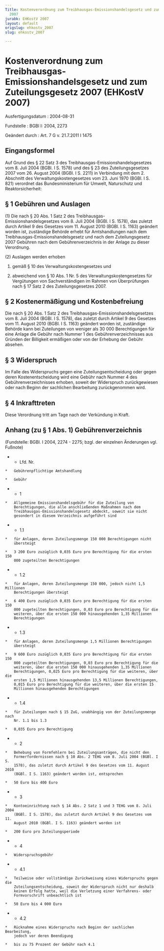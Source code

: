 ```yaml
---
Title: Kostenverordnung zum Treibhausgas-Emissionshandelsgesetz und zum Zuteilungsgesetz
  2007
jurabk: EHKostV 2007
layout: default
origslug: ehkostv_2007
slug: ehkostv_2007

---
```


# Kostenverordnung zum Treibhausgas-Emissionshandelsgesetz und zum Zuteilungsgesetz 2007 (EHKostV 2007)

Ausfertigungsdatum
:   2004-08-31

Fundstelle
:   BGBl I: 2004, 2273

Geändert durch
:   Art. 7 G v. 21.7.2011 I 1475

## Eingangsformel

Auf Grund des § 22 Satz 3 des Treibhausgas-Emissionshandelsgesetzes
vom 8. Juli 2004 (BGBl. I S. 1578) und des § 23 des Zuteilungsgesetzes
2007 vom 26. August 2004 (BGBl. I S. 2211) in Verbindung mit dem 2.
Abschnitt des Verwaltungskostengesetzes vom 23. Juni 1970 (BGBl. I S.
821) verordnet das Bundesministerium für Umwelt, Naturschutz und
Reaktorsicherheit:

## § 1 Gebühren und Auslagen

(1) Die nach § 20 Abs. 1 Satz 2 des Treibhausgas-
Emissionshandelsgesetzes vom 8. Juli 2004 (BGBl. I S. 1578), das
zuletzt durch Artikel 9 des Gesetzes vom 11. August 2010 (BGBl. I S.
1163) geändert worden ist, zuständige Behörde erhebt für
Amtshandlungen nach dem Treibhausgas-Emissionshandelsgesetz und nach
dem Zuteilungsgesetz 2007 Gebühren nach dem Gebührenverzeichnis in der
Anlage zu dieser Verordnung.

(2) Auslagen werden erhoben

1.  gemäß § 10 des Verwaltungskostengesetzes und


2.  abweichend von § 10 Abs. 1 Nr. 5 des Verwaltungskostengesetzes für
    Vergütungen von Sachverständigen im Rahmen von Überprüfungen nach § 17
    Satz 2 des Zuteilungsgesetzes 2007.

## § 2 Kostenermäßigung und Kostenbefreiung

Die nach § 20 Abs. 1 Satz 2 des Treibhausgas-Emissionshandelsgesetzes
vom 8. Juli 2004 (BGBl. I S. 1578), das zuletzt durch Artikel 9 des
Gesetzes vom 11. August 2010 (BGBl. I S. 1163) geändert worden ist,
zuständige Behörde kann bei Zuteilungen von weniger als 30 000
Berechtigungen für eine Anlage die Gebühr nach Nummer 1 des
Gebührenverzeichnisses aus Gründen der Billigkeit ermäßigen oder von
der Erhebung der Gebühr absehen.

## § 3 Widerspruch

Im Falle des Widerspruchs gegen eine Zuteilungsentscheidung oder gegen
deren Kostenentscheidung wird eine Gebühr nach Nummer 4 des
Gebührenverzeichnisses erhoben, soweit der Widerspruch zurückgewiesen
oder nach Beginn der sachlichen Bearbeitung zurückgenommen wird.

## § 4 Inkrafttreten

Diese Verordnung tritt am Tage nach der Verkündung in Kraft.

## Anhang (zu § 1 Abs. 1) Gebührenverzeichnis

(Fundstelle: BGBl. I 2004, 2274 - 2275;
bzgl. der einzelnen Änderungen vgl. Fußnote)

*    *   Lfd. Nr.

    *   Gebührenpflichtige Amtshandlung

    *   Gebühr


*    *   1

    *   Allgemeine Emissionshandelsgebühr für die Zuteilung von
        Berechtigungen, die alle anschließenden Maßnahmen nach dem
        Treibhausgas-Emissionshandelsgesetz abdeckt, soweit sie nicht
        gesondert in diesem Verzeichnis aufgeführt sind


*    *   1.1

    *   für Anlagen, deren Zuteilungsmenge 150 000 Berechtigungen nicht
        übersteigt

    *   3 200 Euro zuzüglich 0,035 Euro pro Berechtigung für die ersten 150
        000 zugeteilten Berechtigungen


*    *   1.2

    *   für Anlagen, deren Zuteilungsmenge 150 000, jedoch nicht 1,5 Millionen
        Berechtigungen übersteigt

    *   6 400 Euro zuzüglich 0,035 Euro pro Berechtigung für die ersten 150
        000 zugeteilten Berechtigungen, 0,03 Euro pro Berechtigung für die
        weiteren, über die ersten 150 000 hinausgehenden 1,35 Millionen
        Berechtigungen


*    *   1.3

    *   für Anlagen, deren Zuteilungsmenge 1,5 Millionen Berechtigungen
        übersteigt

    *   9 600 Euro zuzüglich 0,035 Euro pro Berechtigung für die ersten 150
        000 zugeteilten Berechtigungen, 0,03 Euro pro Berechtigung für die
        weiteren, über die ersten 150 000 hinausgehenden 1,35 Millionen
        Berechtigungen, 0,025 Euro pro Berechtigung für die weiteren, über die
        ersten 1,5 Millionen hinausgehenden 13,5 Millionen Berechtigungen,
        0,015 Euro pro Berechtigung für die weiteren, über die ersten 15
        Millionen hinausgehenden Berechtigungen


*    *   1.4

    *   für Zuteilungen nach § 15 ZuG, unabhängig von der Zuteilungsmenge nach
        Nr. 1.1 bis 1.3

    *   0,035 Euro pro Berechtigung


*    *   2

    *   Behebung von Formfehlern bei Zuteilungsanträgen, die nicht den
        Formerfordernissen nach § 10 Abs. 2 TEHG vom 8. Juli 2004 (BGBl. I S.
        1578), das zuletzt durch Artikel 9 des Gesetzes vom 11. August 2010
        (BGBl. I S. 1163) geändert worden ist, entsprechen

    *   50 Euro bis 400 Euro


*    *   3

    *   Kontoeinrichtung nach § 14 Abs. 2 Satz 1 und 3 TEHG vom 8. Juli 2004
        (BGBl. I S. 1578), das zuletzt durch Artikel 9 des Gesetzes vom 11.
        August 2010 (BGBl. I S. 1163) geändert worden ist

    *   200 Euro pro Zuteilungsperiode


*    *   4

    *   Widerspruchsgebühr


*    *   4.1

    *   Teilweise oder vollständige Zurückweisung eines Widerspruchs gegen die
        Zuteilungsentscheidung, soweit der Widerspruch nicht nur deshalb
        keinen Erfolg hatte, weil die Verletzung einer Verfahrens- oder
        Formvorschrift unbeachtlich ist

    *   50 Euro bis 4 000 Euro


*    *   4.2

    *   Rücknahme eines Widerspruchs nach Beginn der sachlichen Bearbeitung,
        jedoch vor deren Beendigung

    *   bis zu 75 Prozent der Gebühr nach 4.1




